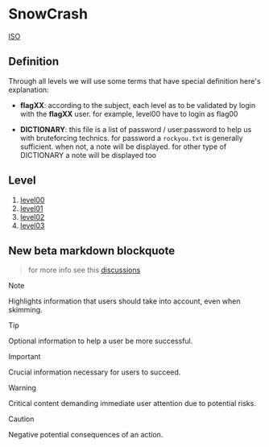 # SnowCrash

[ISO](https://cdn.intra.42.fr/isos/SnowCrash.iso)

## Definition

Through all levels we will use some terms that have special definition
here's explanation:

- **flagXX**: according to the subject, each level as to be validated by login
  with the **flagXX** user. for example, level00 have to login as flag00

- **DICTIONARY**: this file is a list of password / user:password to help us
  with bruteforcing technics. for password a `rockyou.txt` is generally
  sufficient. when not, a note will be displayed. for other type of DICTIONARY
  a note will be displayed too

## Level

1. [level00](https://github.com/Pixailz/SnowCrash/blob/main/level00/README.md)
1. [level01](https://github.com/Pixailz/SnowCrash/blob/main/level01/README.md)
1. [level02](https://github.com/Pixailz/SnowCrash/blob/main/level02/README.md)
1. [level03](https://github.com/Pixailz/SnowCrash/blob/main/level03/README.md)

## New beta markdown blockquote

> for more info see this [discussions](https://github.com/orgs/community/discussions/16925)

> [!NOTE]
> Highlights information that users should take into account, even when skimming.

> [!TIP]
> Optional information to help a user be more successful.

> [!IMPORTANT]
> Crucial information necessary for users to succeed.

> [!WARNING]
> Critical content demanding immediate user attention due to potential risks.

> [!CAUTION]
> Negative potential consequences of an action.
